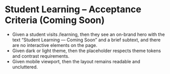 # Student Learning – Acceptance Criteria (Coming Soon)

- Given a student visits /learning, then they see an on-brand hero with the text “Student Learning — Coming Soon” and a brief subtext, and there are no interactive elements on the page.
- Given dark or light theme, then the placeholder respects theme tokens and contrast requirements.
- Given mobile viewport, then the layout remains readable and uncluttered.
